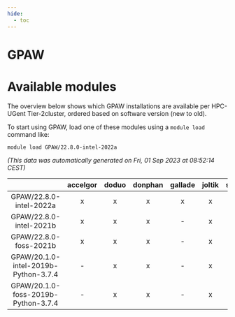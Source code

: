```yaml
---
hide:
  - toc
---
```


GPAW
====

# Available modules


The overview below shows which GPAW installations are available per HPC-UGent Tier-2cluster, ordered based on software version (new to old).

To start using GPAW, load one of these modules using a `module load` command like:

```shell
module load GPAW/22.8.0-intel-2022a
```

*(This data was automatically generated on Fri, 01 Sep 2023 at 08:52:14 CEST)*  

| |accelgor|doduo|donphan|gallade|joltik|skitty|swalot|victini|
| :---: | :---: | :---: | :---: | :---: | :---: | :---: | :---: | :---: |
|GPAW/22.8.0-intel-2022a|x|x|x|x|x|x|x|x|
|GPAW/22.8.0-intel-2021b|x|x|x|-|x|x|x|x|
|GPAW/22.8.0-foss-2021b|x|x|x|-|x|x|x|x|
|GPAW/20.1.0-intel-2019b-Python-3.7.4|-|x|x|-|x|x|-|x|
|GPAW/20.1.0-foss-2019b-Python-3.7.4|-|x|x|-|x|x|-|x|
